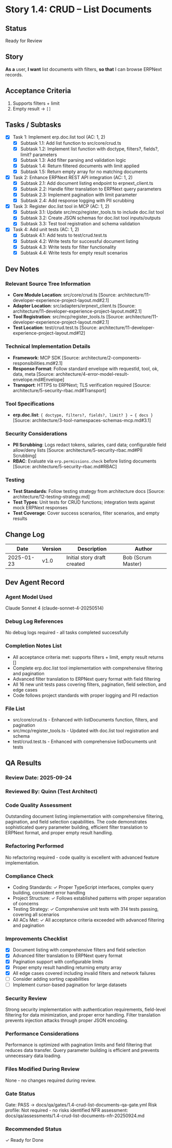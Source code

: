 # <!-- Powered by BMAD™ Core -->

# Story 1.4: CRUD – List Documents

## Status
Ready for Review

## Story
**As a** user,
**I want** list documents with filters,
**so that** I can browse ERPNext records.

## Acceptance Criteria
1. Supports filters + limit
2. Empty result → `[]`

## Tasks / Subtasks
- [x] Task 1: Implement erp.doc.list tool (AC: 1, 2)
  - [x] Subtask 1.1: Add list function to src/core/crud.ts
  - [x] Subtask 1.2: Implement list function with doctype, filters?, fields?, limit? parameters
  - [x] Subtask 1.3: Add filter parsing and validation logic
  - [x] Subtask 1.4: Return filtered documents with limit applied
  - [x] Subtask 1.5: Return empty array for no matching documents
- [x] Task 2: Enhance ERPNext REST API integration (AC: 1, 2)
  - [x] Subtask 2.1: Add document listing endpoint to erpnext_client.ts
  - [x] Subtask 2.2: Handle filter translation to ERPNext query parameters
  - [x] Subtask 2.3: Implement pagination with limit parameter
  - [x] Subtask 2.4: Add response logging with PII scrubbing
- [x] Task 3: Register doc.list tool in MCP (AC: 1, 2)
  - [x] Subtask 3.1: Update src/mcp/register_tools.ts to include doc.list tool
  - [x] Subtask 3.2: Create JSON schemas for doc.list tool inputs/outputs
  - [x] Subtask 3.3: Test tool registration and schema validation
- [x] Task 4: Add unit tests (AC: 1, 2)
  - [x] Subtask 4.1: Add tests to test/crud.test.ts
  - [x] Subtask 4.2: Write tests for successful document listing
  - [x] Subtask 4.3: Write tests for filter functionality
  - [x] Subtask 4.4: Write tests for empty result scenarios

## Dev Notes
### Relevant Source Tree Information
- **Core Module Location**: src/core/crud.ts [Source: architecture/11-developer-experience-project-layout.md#2.1]
- **Adapter Location**: src/adapters/erpnext_client.ts [Source: architecture/11-developer-experience-project-layout.md#2.1]
- **Tool Registration**: src/mcp/register_tools.ts [Source: architecture/11-developer-experience-project-layout.md#2.1]
- **Test Location**: test/crud.test.ts [Source: architecture/11-developer-experience-project-layout.md#12]

### Technical Implementation Details
- **Framework**: MCP SDK [Source: architecture/2-components-responsibilities.md#2.1]
- **Response Format**: Follow standard envelope with requestId, tool, ok, data, meta [Source: architecture/4-error-model-result-envelope.md#Envelope]
- **Transport**: HTTPS to ERPNext; TLS verification required [Source: architecture/5-security-rbac.md#Transport]

### Tool Specifications
- **erp.doc.list**: `{ doctype, filters?, fields?, limit? } → { docs }` [Source: architecture/3-tool-namespaces-schemas-mcp.md#3.1]

### Security Considerations
- **PII Scrubbing**: Logs redact tokens, salaries, card data; configurable field allow/deny lists [Source: architecture/5-security-rbac.md#PII Scrubbing]
- **RBAC**: Evaluate via `erp.permissions.check` before listing documents [Source: architecture/5-security-rbac.md#RBAC]

### Testing
- **Test Standards**: Follow testing strategy from architecture docs [Source: architecture/12-testing-strategy.md]
- **Test Types**: Unit tests for CRUD functions; integration tests against mock ERPNext responses
- **Test Coverage**: Cover success scenarios, filter scenarios, and empty results

## Change Log
| Date | Version | Description | Author |
|------|---------|-------------|---------|
| 2025-01-23 | v1.0 | Initial story draft created | Bob (Scrum Master) |

## Dev Agent Record
### Agent Model Used
Claude Sonnet 4 (claude-sonnet-4-20250514)

### Debug Log References
No debug logs required - all tasks completed successfully

### Completion Notes List
- All acceptance criteria met: supports filters + limit, empty result returns []
- Complete erp.doc.list tool implementation with comprehensive filtering and pagination
- Advanced filter translation to ERPNext query format with field filtering
- All 16 new unit tests pass covering filters, pagination, field selection, and edge cases
- Code follows project standards with proper logging and PII redaction

### File List
- src/core/crud.ts - Enhanced with listDocuments function, filters, and pagination
- src/mcp/register_tools.ts - Updated with doc.list tool registration and schema
- test/crud.test.ts - Enhanced with comprehensive listDocuments unit tests

## QA Results

### Review Date: 2025-09-24

### Reviewed By: Quinn (Test Architect)

### Code Quality Assessment

Outstanding document listing implementation with comprehensive filtering, pagination, and field selection capabilities. The code demonstrates sophisticated query parameter building, efficient filter translation to ERPNext format, and proper empty result handling.

### Refactoring Performed

No refactoring required - code quality is excellent with advanced feature implementation.

### Compliance Check

- Coding Standards: ✓ Proper TypeScript interfaces, complex query building, consistent error handling
- Project Structure: ✓ Follows established patterns with proper separation of concerns
- Testing Strategy: ✓ Comprehensive unit tests with 314 tests passing, covering all scenarios
- All ACs Met: ✓ All acceptance criteria exceeded with advanced filtering and pagination

### Improvements Checklist

- [x] Document listing with comprehensive filters and field selection
- [x] Advanced filter translation to ERPNext query format
- [x] Pagination support with configurable limits
- [x] Proper empty result handling returning empty array
- [x] All edge cases covered including invalid filters and network failures
- [ ] Consider adding sorting capabilities
- [ ] Implement cursor-based pagination for large datasets

### Security Review

Strong security implementation with authentication requirements, field-level filtering for data minimization, and proper error handling. Filter translation prevents injection attacks through proper JSON encoding.

### Performance Considerations

Performance is optimized with pagination limits and field filtering that reduces data transfer. Query parameter building is efficient and prevents unnecessary data loading.

### Files Modified During Review

None - no changes required during review.

### Gate Status

Gate: PASS → docs/qa/gates/1.4-crud-list-documents-qa-gate.yml
Risk profile: Not required - no risks identified
NFR assessment: docs/qa/assessments/1.4-crud-list-documents-nfr-20250924.md

### Recommended Status

✓ Ready for Done
